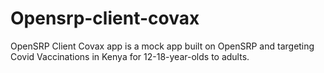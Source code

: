 # Opensrp-client-covax

OpenSRP Client Covax app is a mock app built on OpenSRP and targeting Covid Vaccinations in Kenya for 12-18-year-olds to adults.
